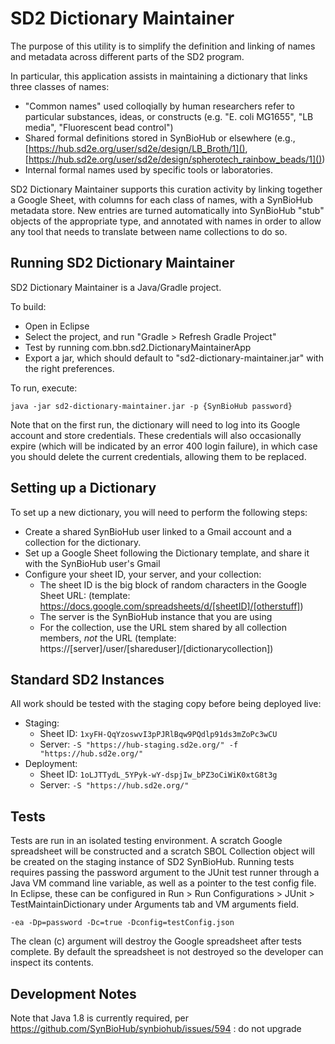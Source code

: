 # SD2 Dictionary Maintainer

The purpose of this utility is to simplify the definition and linking of names and metadata across different parts of the SD2 program.

In particular, this application assists in maintaining a dictionary that links three classes of names:

* "Common names" used colloqially by human researchers refer to particular substances, ideas, or constructs (e.g. "E. coli MG1655", "LB media", "Fluorescent bead control")
* Shared formal definitions stored in SynBioHub or elsewhere (e.g., [https://hub.sd2e.org/user/sd2e/design/LB_Broth/1](), [https://hub.sd2e.org/user/sd2e/design/spherotech_rainbow_beads/1]())
* Internal formal names used by specific tools or laboratories.

SD2 Dictionary Maintainer supports this curation activity by linking together a Google Sheet, with columns for each class of names, with a SynBioHub metadata store.  New entries are turned automatically into SynBioHub "stub" objects of the appropriate type, and annotated with names in order to allow any tool that needs to translate between name collections to do so.

## Running SD2 Dictionary Maintainer

SD2 Dictionary Maintainer is a Java/Gradle project.

To build:

* Open in Eclipse 
* Select the project, and run "Gradle > Refresh Gradle Project"
* Test by running com.bbn.sd2.DictionaryMaintainerApp
* Export a jar, which should default to "sd2-dictionary-maintainer.jar" with the right preferences.

To run, execute:

````
java -jar sd2-dictionary-maintainer.jar -p {SynBioHub password}
````

Note that on the first run, the dictionary will need to log into its Google account and store credentials.
These credentials will also occasionally expire (which will be indicated by an error 400 login failure), in which case you should delete the current credentials, allowing them to be replaced.


## Setting up a Dictionary
To set up a new dictionary, you will need to perform the following steps:
- Create a shared SynBioHub user linked to a Gmail account and a collection for the dictionary.
- Set up a Google Sheet following the Dictionary template, and share it with the SynBioHub user's Gmail
- Configure your sheet ID, your server, and your collection:
  - The sheet ID is the big block of random characters in the Google Sheet URL: (template: https://docs.google.com/spreadsheets/d/[sheetID]/[otherstuff])
  - The server is the SynBioHub instance that you are using
  - For the collection, use the URL stem shared by all collection members, _not_ the URL (template: https://[server]/user/[shareduser]/[dictionarycollection])

## Standard SD2 Instances

All work should be tested with the staging copy before being deployed live:

* Staging:
	* Sheet ID: `1xyFH-QqYzoswvI3pPJRlBqw9PQdlp91ds3mZoPc3wCU`
	* Server: `-S "https://hub-staging.sd2e.org/" -f "https://hub.sd2e.org/"`
* Deployment:
   * Sheet ID: `1oLJTTydL_5YPyk-wY-dspjIw_bPZ3oCiWiK0xtG8t3g`
	* Server: `-S "https://hub.sd2e.org/"`

## Tests

Tests are run in an isolated testing environment. A scratch Google spreadsheet will be constructed and a scratch SBOL Collection object will be created on the staging instance of SD2 SynBioHub. Running tests requires passing the password argument to the JUnit test runner through a Java VM command line variable, as well as a pointer to the test config file. In Eclipse, these can be configured in Run > Run Configurations > JUnit > TestMaintainDictionary under Arguments tab and VM arguments field.
````
-ea -Dp=password -Dc=true -Dconfig=testConfig.json
````
The clean (c) argument will destroy the Google spreadsheet after tests complete. By default the spreadsheet is not destroyed so the developer can inspect its contents.

## Development Notes

Note that Java 1.8 is currently required, per https://github.com/SynBioHub/synbiohub/issues/594 : do not upgrade


